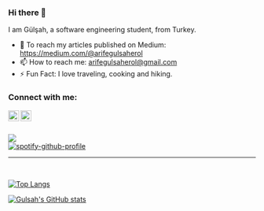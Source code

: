 ### Hi there 👋

I am Gülşah, a software engineering student, from Turkey. 

- 📖 To reach my articles published on Medium: https://medium.com/@arifegulsaherol
- 📫 How to reach me: arifegulsaherol@gmail.com 
- ⚡ Fun Fact: I love traveling, cooking and hiking.


### Connect with me:
[<img align="left" alt="arifegulsaherol | LinkedIn" width="22px" src="https://cdn.jsdelivr.net/npm/simple-icons@v3/icons/linkedin.svg" />][linkedin]
[<img align="left" alt="arifegulsaherol | Instagram" width="22px" src="https://cdn.jsdelivr.net/npm/simple-icons@v3/icons/instagram.svg" />][instagram]

<br />
<br />

![](https://komarev.com/ghpvc/?username=arifegulsah)
<br />
[![spotify-github-profile](https://spotify-github-profile.vercel.app/api/view?uid=arife.gulsah.44&cover_image=true&theme=novatorem&bar_color=da161f&bar_color_cover=true)](https://spotify-github-profile.vercel.app/api/view?uid=arife.gulsah.44&redirect=true)

---
<br />

[![Top Langs](https://github-readme-stats.vercel.app/api/top-langs/?username=arifegulsah&layout=compact)](https://github.com/anuraghazra/github-readme-stats)


[![Gulsah's GitHub stats](https://github-readme-stats.vercel.app/api?username=arifegulsah)](https://github.com/anuraghazra/github-readme-stats)



[linkedin]: https://www.linkedin.com/in/arife-g%C3%BCl%C5%9Fah-erol-969798220/
[instagram]: https://www.instagram.com/a.gulsaherol/

<!--
**arifegulsah/arifegulsah** is a ✨ _special_ ✨ repository because its `README.md` (this file) appears on your GitHub profile.

Here are some ideas to get you started:

- 🔭 I’m currently working on ...
- 🌱 I’m currently learning ...
- 👯 I’m looking to collaborate on ...
- 🤔 I’m looking for help with ...
- 💬 Ask me about ...
- 📫 How to reach me: ...
- 😄 Pronouns: ...
- ⚡ Fun fact: ...
-->
